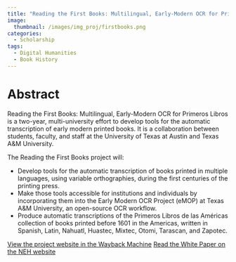 ```yaml
---
title: "Reading the First Books: Multilingual, Early-Modern OCR for Primeros Libros"
image: 
  thumbnail: /images/img_proj/firstbooks.png
categories:
  - Scholarship
tags:
  - Digital Humanities
  - Book History
---
```


# Abstract
Reading the First Books: Multilingual, Early-Modern OCR for Primeros Libros is a two-year, multi-university effort to develop tools for the automatic transcription of early modern printed books. It is a collaboration between students, faculty, and staff at the University of Texas at Austin and Texas A&M University.

The Reading the First Books project will:

* Develop tools for the automatic transcription of books printed in multiple languages, using variable orthographies, during the first centuries of the printing press.
* Make those tools accessible for institutions and individuals by incorporating them into the Early Modern OCR Project (eMOP) at Texas A&M University, an open-source OCR workflow.
* Produce automatic transcriptions of the Primeros Libros de las Américas collection of books printed before 1601 in the Americas, written in Spanish, Latin, Nahuatl, Huastec, Mixtec, Otomi, Tarascan, and Zapotec.

[View the project website in the Wayback Machine](https://web.archive.org/web/20190207212803/http://sites.utexas.edu/firstbooks/)
[Read the White Paper on the NEH website](https://securegrants.neh.gov/publicquery/main.aspx?f=1&gn=HK-230965-15)
